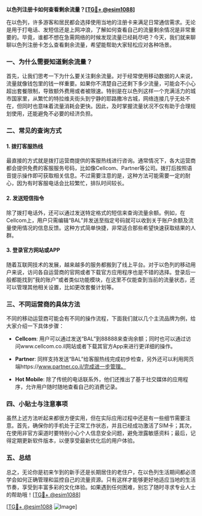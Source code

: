 **以色列注册卡如何查看剩余流量？[[TG💪+ @esim1088](https://t.me/s/esim1088)]**

在以色列，许多游客和居民都会选择使用当地的注册卡来满足日常通信需求。无论是用于打电话、发短信还是上网冲浪，了解如何查看自己的流量剩余情况是非常重要的。毕竟，谁都不想在急需网络的时候发现流量已经耗尽吧？今天，我们就来聊聊以色列注册卡怎么查看剩余流量，希望能帮助大家轻松应对各种场景。

### 一、为什么需要知道剩余流量？

首先，让我们思考一下为什么要关注剩余流量。对于经常使用移动数据的人来说，流量就像钱包里的钱一样重要。如果你不清楚自己还剩下多少流量，可能会不小心超出套餐限制，导致额外费用或者被限速。特别是在以色列这样一个充满活力的城市国家里，从繁忙的特拉维夫街头到宁静的耶路撒冷古城，网络连接几乎无处不在，但同时也意味着流量消耗会更快。因此，及时掌握流量状况不仅有助于合理规划使用，还能避免不必要的经济负担。

### 二、常见的查询方式

#### 1. 拨打客服热线
最直接的方式就是拨打运营商提供的客服热线进行咨询。通常情况下，各大运营商都会提供免费的客服服务号码，比如像Cellcom、Partner等公司。拨打后按照语音提示操作即可获取相关信息。不过需要注意的是，这种方法可能需要一定的耐心，因为有时客服电话会比较繁忙，排队时间较长。

#### 2. 发送短信指令
除了拨打电话外，还可以通过发送特定格式的短信来查询流量余额。例如，在Cellcom上，用户只需编辑“BAL”并发送至指定号码就可以收到关于账户余额及流量使用情况的信息反馈。这种方式简单快捷，非常适合那些希望快速获取结果的人群。

#### 3. 登录官方网站或APP
随着互联网技术的发展，越来越多的服务都搬到了线上平台。对于以色列的移动用户来说，访问各自运营商的官网或者下载官方应用程序也是不错的选择。登录后一般都能找到“我的账户”或者类似功能模块，在这里不仅能查到当前的流量状态，还可以管理其他相关设置，比如更改套餐计划等。

### 三、不同运营商的具体方法

不同的移动运营商可能会有不同的操作流程，下面我们就以几个主流品牌为例，给大家介绍一下具体步骤：

- **Cellcom**: 用户可以通过发送“BAL”到88888来查询余额；同时也可以通过访问www.cellcom.co.il网站或者下载其官方App来进行更详细的操作。
  
- **Partner**: 同样支持发送“BAL”给客服热线完成初步检查，另外还可以利用网页端https://www.partner.co.il/完成进一步管理。
  
- **Hot Mobile**: 除了传统的电话联系外，他们还推出了基于社交媒体的应用程序，允许用户随时随地查看自己的消费记录。

### 四、小贴士与注意事项

虽然上述方法听起来都很方便实用，但在实际应用过程中还是有一些细节需要注意。首先，确保你的手机处于正常工作状态，并且已经成功激活了SIM卡；其次，在使用非官方渠道时要特别小心个人信息安全问题，避免泄露敏感资料；最后，记得定期更新软件版本，以便享受最新优化后的用户体验。

### 五、总结

总之，无论你是初来乍到的新手还是长期居住的老住户，在以色列生活期间都必须学会如何正确管理和监控自己的流量资源。只有这样才能够更好地适应当地的生活节奏，享受到丰富多彩的文化体验。如果遇到任何困难，别忘了随时寻求专业人士的帮助哦！[[TG💪+ @esim1088](https://t.me/s/esim1088)]

[[TG💪+ @esim1088](https://t.me/s/esim1088) ![Image](https://i.postimg.cc/4NQfJmqS/Snipaste-2025-05-13-00-14-12.png)]
